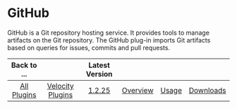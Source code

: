 
# GitHub

GitHub is a Git repository hosting service. It provides tools to manage artifacts on the Git repository. The GitHub plug-in imports Git artifacts based on queries for issues, commits and pull requests.

|Back to ...||Latest Version||||
| :---: | :---: | :---: | :---: | :---: | :---: |
|[All Plugins](../../index.md)|[Velocity Plugins](../README.md)|[1.2.25](https://raw.githubusercontent.com/UrbanCode/IBM-UCV-PLUGINS/main/files/ucv-ext-github/ucv-ext-github-1.2.25.tar.zip)|[Overview](overview.md)|[Usage](usage.md)|[Downloads](downloads.md)|
